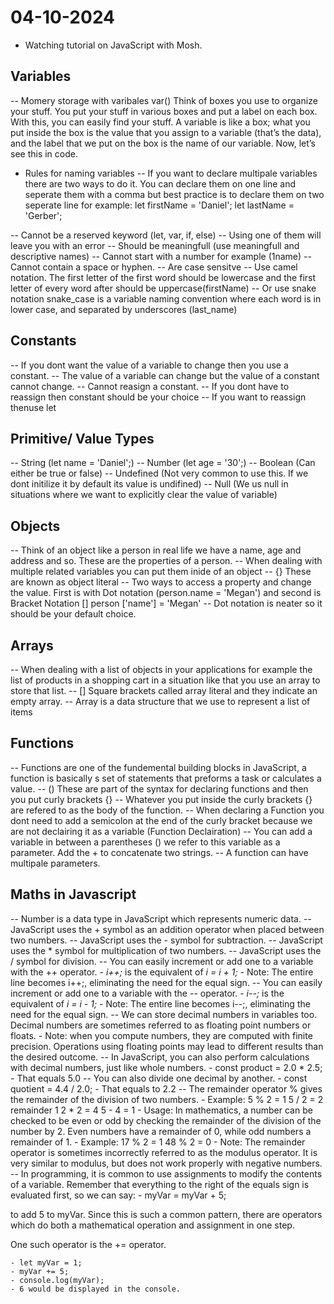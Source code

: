 # 04-10-2024

- Watching tutorial on JavaScript with Mosh.

## Variables

-- Momery storage with varibales var()
    Think of boxes you use to organize your stuff. You put your stuff in various boxes and put a label on each box. With this, you can easily find your stuff. A variable is like a box; what you put inside the box is the value that you assign to a variable (that’s the data), and the label that we put on the box is the name of our variable. Now, let’s see this in code.

- Rules for naming variables
-- If you want to declare multipale variables there are two ways to do it. You can declare them on one line and seperate them with a comma but best practice is to declare them on two seperate line 
    for example: 
    let firstName = 'Daniel';
    let lastName = 'Gerber';

-- Cannot be a reserved keyword (let, var, if, else)
-- Using one of them will leave you with an error
-- Should be meaningfull (use meaningfull and descriptive names)
-- Cannot start with a number for example (1name)
-- Cannot contain a space or hyphen. 
-- Are case sensitve
-- Use camel notation. The first letter of the first word should be lowercase and the first letter of every word after should be uppercase(firstName)
-- Or use snake notation snake_case is a variable naming convention where each word is in lower case, and separated by underscores (last_name)

## Constants

-- If you dont want the value of a variable to change then you use a constant. 
-- The value of a variable can change but the value of a constant cannot change. 
-- Cannot reasign a constant.
-- If you dont have to reassign then constant should be your choice 
-- If you want to reassign thenuse let

## Primitive/ Value Types

-- String (let name = 'Daniel';)
-- Number (let age = '30';)
-- Boolean (Can either be true or false)
-- Undefined (Not very common to use this. If we dont initilize it by default its value is undifined)
-- Null (We us null in situations where we want to explicitly clear the value of variable)

## Objects

-- Think of an object like a person in real life we have a name, age and address and so. These are the properties of a person. 
-- When dealing with multiple related variables you can put them inide of an object 
-- {} These are known as object literal
-- Two ways to access a property and change the value. First is with Dot notation (person.name = 'Megan') and second is Bracket Notation [] person ['name'] = 'Megan'
-- Dot notation is neater so it should be your default choice. 

## Arrays

-- When dealing with a list of objects in your applications for example the list of products in a shopping cart in a situation like that you use an array to store that list.
-- [] Square brackets called array literal and they indicate an empty array.
-- Array is a data structure that we use to represent a list of items

## Functions

-- Functions are one of the fundemental building blocks in JavaScript, a function is basically s set of statements that preforms a task or calculates a value.
-- () These are part of the syntax for declaring functions and then you put curly brackets {}
-- Whatever you put inside the curly brackets {} are refered to as the body of the function.
-- When declaring a Function you dont need to add a semicolon at the end of the curly bracket because we are not declairing it as a variable (Function Declairation)
-- You can add a variable in between a parentheses () we refer to this variable as a parameter. Add the + to concatenate two strings.
-- A function can have multipale parameters.

## Maths in Javascript

-- Number is a data type in JavaScript which represents numeric data.
-- JavaScript uses the + symbol as an addition operator when placed between two numbers.
-- JavaScript uses the - symbol for subtraction.
-- JavaScript uses the * symbol for multiplication of two numbers.
-- JavaScript uses the / symbol for division.
-- You can easily increment or add one to a variable with the ++ operator.
    - *i++;* is the equivalent of *i = i + 1;* 
    - Note: The entire line becomes i++;, eliminating the need for the equal sign.
-- You can easily increment or add one to a variable with the -- operator.
    - *i--;* is the equivalent of *i = i - 1;* 
    - Note: The entire line becomes i--;, eliminating the need for the equal sign.
-- We can store decimal numbers in variables too. Decimal numbers are sometimes referred to as floating point numbers or floats.
    - Note: when you compute numbers, they are computed with finite precision. Operations using floating points may lead to different results than the desired outcome.
-- In JavaScript, you can also perform calculations with decimal numbers, just like whole numbers.
    - const product = 2.0 * 2.5;
    - That equals 5.0
-- You can also divide one decimal by another.
    - const quotient = 4.4 / 2.0;
    - That equals to 2.2
-- The remainder operator % gives the remainder of the division of two numbers.
    - Example: 5 % 2 = 1
               5 / 2 = 2 remainder 1
               2 * 2 = 4
               5 - 4 = 1
    - Usage: In mathematics, a number can be checked to be even or odd by checking the remainder of the division of the number by 2. Even numbers have a        remainder of 0, while odd numbers a remainder of 1.
    - Example: 17 % 2 = 1
               48 % 2 = 0
    - Note: The remainder operator is sometimes incorrectly referred to as the modulus operator. It is very similar to modulus, but does not work properly with negative numbers.
-- In programming, it is common to use assignments to modify the contents of a variable. Remember that everything to the right of the equals sign is evaluated first, so we can say:
    - myVar = myVar + 5;

to add 5 to myVar. Since this is such a common pattern, there are operators which do both a mathematical operation and assignment in one step.

One such operator is the += operator.

    - let myVar = 1;
    - myVar += 5;
    - console.log(myVar);
    - 6 would be displayed in the console.

